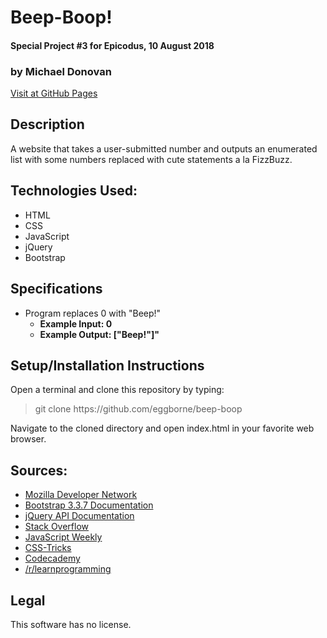 # Beep-Boop!
#### Special Project #3 for Epicodus, 10 August 2018
### by Michael Donovan

[Visit at GitHub Pages](https://eggborne.github.io/beep-boop)

## Description

A website that takes a user-submitted number and outputs an enumerated list with some numbers replaced with cute statements a la FizzBuzz.

## Technologies Used:
* HTML
* CSS
* JavaScript
* jQuery
* Bootstrap

## Specifications

* Program replaces 0 with "Beep!"
  * **Example Input: 0**
  * **Example Output: ["Beep!"]"**

## Setup/Installation Instructions

Open a terminal and clone this repository by typing:

> git clone https://<span></span>github.com/eggborne/beep-boop

Navigate to the cloned directory and open index.html in your favorite web browser.

## Sources:
* [Mozilla Developer Network](https://developer.mozilla.org/)
* [Bootstrap 3.3.7 Documentation](https://getbootstrap.com/docs/3.3/components/)
* [jQuery API Documentation](https://api.jquery.com/)
* [Stack Overflow](https://stackoverflow.com/)
* [JavaScript Weekly](https://javascriptweekly.com/)
* [CSS-Tricks](https://css-tricks.com/)
* [Codecademy](https://codecademy.com/)
* [/r/learnprogramming](https://reddit.com/r/learnprogramming/)

## Legal

This software has no license.
